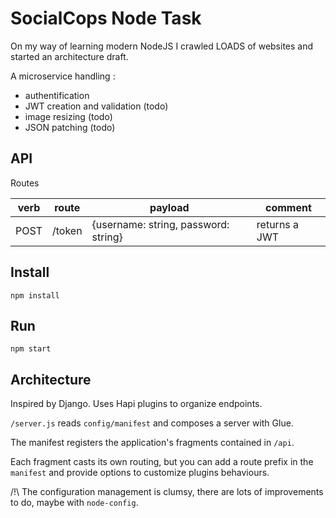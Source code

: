 # SocialCops Node Task

On my way of learning modern NodeJS I crawled LOADS of websites and started
an architecture draft.

A microservice handling :
- authentification
- JWT creation and validation (todo)
- image resizing (todo)
- JSON patching (todo)

## API

Routes

|verb|route|payload|comment|
|----|-----|-------|-------|
|POST  | /token | {username: string, password: string} | returns a JWT|

## Install

`npm install`

## Run

`npm start`

## Architecture

Inspired by Django. Uses Hapi plugins to organize endpoints.

`/server.js` reads `config/manifest` and composes a server with Glue.

The manifest registers the application's fragments contained in `/api`.

Each fragment casts its own routing, but you can add a route prefix in the `manifest`
and provide options to customize plugins behaviours.

/!\ The configuration management is clumsy, there are lots of improvements to do,
maybe with `node-config`.



